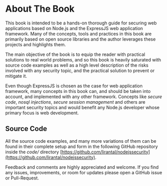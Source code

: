 # About The Book

This book is intended to be a hands-on thorough guide for securing web applications based on Node.js and the ExpressJS web application framework. Many of the concepts, tools and practices in this book are primarily based on open source libraries and the author leverages these projects and highlights them.

The main objective of the book is to equip the reader with practical solutions to real world problems, and so this book is heavily saturated with source code examples as well as a high level description of the risks involved with any security topic, and the practical solution to prevent or mitigate it.

Even though ExpressJS is chosen as the case for web application framework, many concepts in this book can, and should be taken into account, and implemented with any other framework. Concepts like *secure code*, *nosql injections*, *secure session management* and others are important security topics and would benefit any Node.js developer whose primary focus is web development.

## Source Code

All the source code examples, and many more variations of them can be found in their complete setup and form in the following GitHub repository inside the *code/* directory [https://github.com/lirantal/nodejssecurity](https://github.com/lirantal/nodejssecurity).

Feedback and comments are highly appreciated and welcome. If you find any issues, improvements, or room for updates please open a GitHub issue or Pull-Request.
